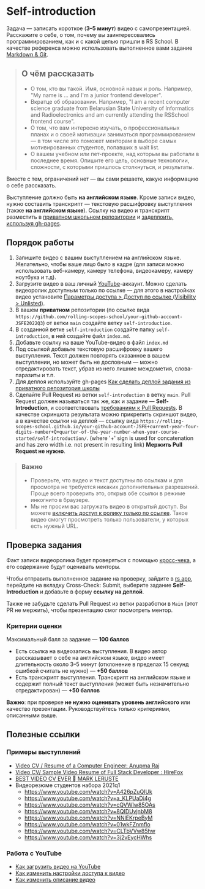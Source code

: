 # Self-introduction

Задача — записать короткое (**3–5 минут**) видео с самопрезентацией. Расскажите о себе, о том, почему вы заинтересовались программированием, как и с какой целью пришли в RS School. В качестве референса можно использовать выполненное вами задание [Markdown & Git](https://rolling-scopes-school.github.io/stage0/#/stage0/tasks/git-markdown).

> ## О чём рассказать
>
> - О том, кто вы такой. Имя, основной навык и роль. Например, "My name is ... and I'm a junior frontend developer".
> - Вкратце об образовании. Например, "I am a recent computer science graduate from Belarusian State University of Informatics and Radioelectronics and am currently attending the RSSchool frontend course".
> - О том, что вам интересно изучать, о профессиональных планах и о своей мотивации заниматься программированием — в том числе это поможет менторам в выборе самых мотивированных студентов, попавших в wait list.
> - О вашем учебном или пет-проекте, над которым вы работали в последнее время. Опишите его цель, основные технологии, сложности, с которыми пришлось столкнуться, и результаты.

Вместе с тем, ограничений нет — вы сами решаете, какую информацию о себе рассказать.

Выступление должно быть **на английском языке**. Кроме записи видео, нужно составить транскрипт — текстовую расшифровку выступления (также **на английском языке**). Ссылку на видео и транскрипт разместить в [приватном школьном репозитории](https://docs.rs.school/#/private-repository?id=Как-работать-с-приватным-репозиторием) и [задеплоить, используя gh-pages](Как-сделать-деплой-задания-из-приватного-репозитория-школы).

## Порядок работы

1. Запишите видео с вашим выступлением на английском языке. Желательно, чтобы ваше лицо было в кадре (для записи можно использовать веб-камеру, камеру телефона, видеокамеру, камеру ноутбука и т.д).
2. Загрузите видео в ваш личный [YouTube](https://www.youtube.com/)-аккаунт. Можно сделать видеоролик доступным только по ссылке — для этого в настройках видео установите [Параметры доступа > Доступ по ссылке (Visibility > Unlisted)](https://support.google.com/youtube/answer/157177?co=GENIE.Platform%3DDesktop&hl=en).
3. В вашем **приватном** репозитории (по ссылке вида `https://github.com/rolling-scopes-school/your-github-account-JSFE2022Q3`) от ветки `main` создайте ветку `self-introduction`.
4. В созданной ветке `self-introduction` создайте папку `self-introduction`, в ней создайте файл `index.md`.
5. Добавьте ссылку на ваше YouTube-видео в файл `index.md`
6. Под ссылкой добавьте текстовую расшифровку вашего выступления. Текст должен повторять сказанное в вашем выступлении, но может быть не дословным — можно отредактировать текст, убрав из него лишние междометия, слова-паразиты и т.п.
7. Для деплоя используйте gh-pages [Как сделать деплой задания из приватного репозитория школы](https://docs.rs.school/#/private-repository?id=Как-сделать-деплой-задания-из-приватного-репозитория-школы)
8. Сделайте Pull Request из ветки `self-introduction` в ветку `main`. Pull Request должен называться так же, как и задание — **Self-Introduction**, и соответствовать [требованиям к Pull Requests](https://docs.rs.school/#/pull-request-review-process?id=Требования-к-pull-request-pr). В качестве скриншота результата можно прикрепить скриншот видео, а в качестве ссылки на деплой — ссылку вида `https://rolling-scopes-school.github.io/your-github-account-JSFE+current-year-four-digits-number+Q+quarter-of-the-year-number-when-your-course-started/self-introduction/`. (where '+' sign is used for concatenation and has zero width i.e. not present in resulting link) **Мержить Pull Request не нужно**.

> ### Важно
>
> - Проверьте, что видео и текст доступны по ссылкам и для просмотра не требуется никаких дополнительных разрешений. Проще всего проверить это, открыв обе ссылки в режиме инкогнито в браузере.
> - Мы не просим вас загружать видео в открытый доступ. Вы можете [включить доступ к ролику только по ссылке](#работа-с-youtube). Такое видео смогут просмотреть только пользователи, у которых есть нужный URL.

## Проверка задания

Факт записи видеоролика будет проверяться с помощью [кросс-чека](https://docs.rs.school/#/cross-check-flow), а его содержание будут оценивать менторы.

Чтобы отправить выполненное задание на проверку, зайдите в [rs app](https://app.rs.school/), перейдите на вкладку Cross-Check: Submit, выберите задание **Self-Introduction** и добавьте в форму **ссылку на деплой**.

Также не забудьте сделать Pull Request из ветки разработки в `Main` (этот PR не мержить), чтобы презентацию смог посмотреть ментор.

### Критерии оценки

Максимальный балл за задание — **100 баллов**

- Есть ссылка на видеозапись выступления. В видео автор рассказывает о себе на английском языке, видео имеет длительность около 3–5 минут (отклонение в пределах 15 секунд ошибкой считать не нужно) — **+50 баллов**
- Есть транскрипт выступления. Транскрипт на английском языке и содержит полный текст выступления (может быть незначительно отредактирован) — **+50 баллов**

**Важно**: при проверке **не нужно оценивать уровень английского** или качество презентации. Руководствуйтесь только критериями, описанными выше.

## Полезные ссылки

### Примеры выступлений

- [Video CV / Resume of a Computer Engineer: Anupma Raj](https://www.youtube.com/watch?v=dMBBrLGcsCI)
- [Video CV/ Sample Video Resume of Full Stack Developer : HireFox](https://www.youtube.com/watch?v=PYuPmNFHTog)
- [BEST VIDEO CV EVER  MARK LERUSTE](https://www.youtube.com/watch?v=c_PZTAW5piQ)
- Видеорезюме студентов набора 2021q1
  - https://www.youtube.com/watch?v=A426pZuQIUk
  - https://www.youtube.com/watch?v=a_KLPUaDi4g
  - https://www.youtube.com/watch?v=cQVWIw85OAs
  - https://www.youtube.com/watch?v=8QIDUvjnbM8
  - https://www.youtube.com/watch?v=NNlEKrpeByM
  - https://www.youtube.com/watch?v=01wkFZnmflo
  - https://www.youtube.com/watch?v=CLTbVVw85hw
  - https://www.youtube.com/watch?v=3j2vEycHWhs

### Работа с YouTube

- [Как загрузить видео на YouTube](https://support.google.com/youtube/answer/57407?co=GENIE.Platform%3DDesktop&hl=ru)
- [Как изменить настройки доступа к видео](https://support.google.com/youtube/answer/157177?co=GENIE.Platform%3DDesktop&hl=ru&oco=0)
- [Как изменить описание видео](https://support.google.com/youtube/answer/57404?co=GENIE.Platform%3DDesktop&hl=ru&oco=0)
